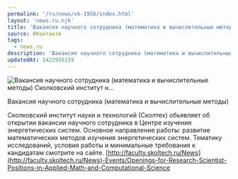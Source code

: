 ```yaml
---
permalink: '/ru/news/vk-1956/index.html'
layout: 'news.ru.njk'
title: 'Вакансия научного сотрудника (математика и вычислительные методы) Сколковский институт н'
source: ВКонтакте
tags:
  - news_ru
description: 'Вакансия научного сотрудника (математика и вычислительные методы) Сколковский институт н…'
updatedAt: 1422956159
---
```

![Вакансия научного сотрудника (математика и вычислительные методы) Сколковский институт н…](https://sun9-50.userapi.com/impf/c623626/v623626833/1825b/VfVac-4PT4o.jpg?size=1280x854&quality=96&sign=5193857bcaa6c78f015dda835b3eea1d&c_uniq_tag=OK-ilKjLUwnXBKAQ9pD1VONsOgqqB97zJqizIwKKXqs&type=album)

Вакансия научного сотрудника (математика и вычислительные методы)

Сколковский институт науки и технологий (Сколтех) обьявляет об открытии вакансии научного сотрудника в Центре изучения энергетических систем. Основное направление работы: развитие математических методов изучения энергетических систем. Тематику исследований, условия работы и минимальные требования к кандидатам смотрите на сайте.
[http://faculty.skoltech.ru/News](http://faculty.skoltech.ru/News)-Events/Openings-for-Research-Scientist-Positions-in-Applied-Math-and-Computational-Science
